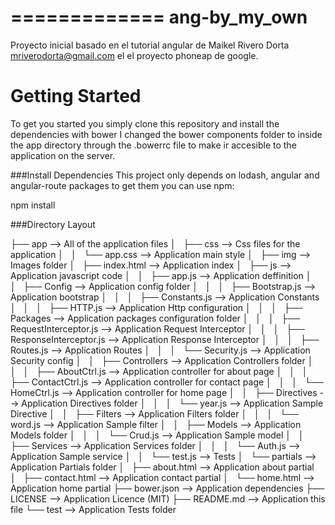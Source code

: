 =============
ang-by_my_own
=============

Proyecto inicial basado en el tutorial angular de Maikel Rivero Dorta <mriverodorta@gmail.com> el el proyecto phoneap de google.

Getting Started
===============
To get you started you simply clone this repository and install the dependencies with bower
I changed the bower components folder to inside the app directory through the .bowerrc file to make ir accesible to the application on the server.


###Install Dependencies
This project only depends on lodash, angular and angular-route packages to get them you can use npm:

npm install


###Directory Layout

├── app                                 --> All of the application files
│   ├── css                             --> Css files for the application
│   │   └── app.css                     --> Application main style
│   ├── img                             --> Images folder
│   ├── index.html                      --> Application index
│   ├── js                              --> Application javascript code
│   │   ├── app.js                      --> Application deffinition
│   │   ├── Config                      --> Application config folder
│   │   │   ├── Bootstrap.js            --> Application bootstrap
│   │   │   ├── Constants.js            --> Application Constants
│   │   │   ├── HTTP.js                 --> Application Http configuration
│   │   │   ├── Packages                --> Application packages configuration folder
│   │   │   ├── RequestInterceptor.js   --> Application Request Interceptor
│   │   │   ├── ResponseInterceptor.js  --> Application Response Interceptor
│   │   │   ├── Routes.js               --> Application Routes
│   │   │   └── Security.js             --> Application Security config
│   │   ├── Controllers                 --> Application Controllers folder
│   │   │   ├── AboutCtrl.js            --> Application controller for about page
│   │   │   ├── ContactCtrl.js          --> Application controller for contact page
│   │   │   └── HomeCtrl.js             --> Application controller for home page
│   │   ├── Directives                  --> Application Directives folder
│   │   │   └── year.js                 --> Application Sample Directive
│   │   ├── Filters                     --> Application Filters folder
│   │   │   └── word.js                 --> Application Sample filter
│   │   ├── Models                      --> Application Models folder
│   │   │   └── Crud.js                 --> Application Sample model
│   │   ├── Services                    --> Application Services folder
│   │   │   └── Auth.js                 --> Application Sample service
│   │   └── test.js                     --> Tests
│   └── partials                        --> Application Partials folder
│       ├── about.html                  --> Application about partial
│       ├── contact.html                --> Application contact partial
│       └── home.html                   --> Application home partial
├── bower.json                          --> Application dependencies
├── LICENSE                             --> Application Licence (MIT)
├── README.md                           --> Application this file
└── test                                --> Application Tests folder